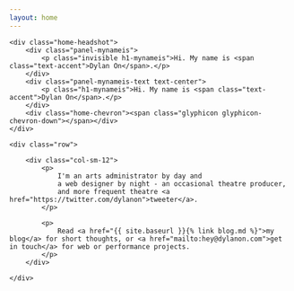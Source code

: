 ```yaml
---
layout: home
---
```


<div class="container-fluid headshot-container">

	<div class="home-headshot">
		<div class="panel-mynameis">
			<p class="invisible h1-mynameis">Hi. My name is <span class="text-accent">Dylan On</span>.</p>
		</div>
		<div class="panel-mynameis-text text-center">
			<p class="h1-mynameis">Hi. My name is <span class="text-accent">Dylan On</span>.</p>
		</div>
		<div class="home-chevron"><span class="glyphicon glyphicon-chevron-down"></span></div>
	</div>

</div>

<div class="container text-center">

	<div class="row">

		<div class="col-sm-12">
			<p>
				I'm an arts administrator by day and
				a web designer by night - an occasional theatre producer,
				and more frequent theatre <a href="https://twitter.com/dylanon">tweeter</a>.
			</p>

			<p>
				Read <a href="{{ site.baseurl }}{% link blog.md %}">my blog</a> for short thoughts, or <a href="mailto:hey@dylanon.com">get in touch</a> for web or performance projects.
			</p>
		</div>

	</div>

</div>